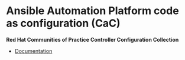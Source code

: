 # Ansible Automation Platform code as configuration (CaC)

**Red Hat Communities of Practice Controller Configuration Collection**
- [Documentation]( https://console.redhat.com/ansible/automation-hub/repo/validated/infra/controller_configuration/docs/ "Documentation")